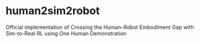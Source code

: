 # human2sim2robot
Official implementation of Crossing the Human-Robot Embodiment Gap with Sim-to-Real RL using One Human Demonstration
